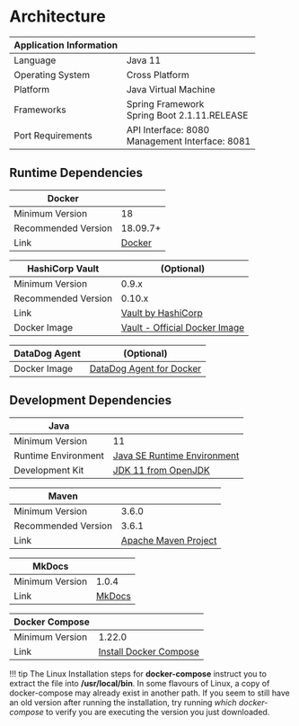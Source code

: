 # Architecture

|  Application Information |  |
| --- | --- |
|  Language   | Java 11 |
| Operating System | Cross Platform |
| Platform | Java Virtual Machine |
| Frameworks | Spring Framework <br/> Spring Boot 2.1.11.RELEASE |
| Port Requirements | API Interface: 8080 <br/> Management Interface: 8081 |


## Runtime Dependencies  
| Docker | |
| --- | --- |
| Minimum Version | 18 |
| Recommended Version | 18.09.7+ |
| Link | [Docker] |

| HashiCorp Vault | (Optional) |
| --- | --- |
| Minimum Version | 0.9.x |
| Recommended Version | 0.10.x |
| Link | [Vault by HashiCorp] |
| Docker Image | [Vault - Official Docker Image] |

| DataDog Agent | (Optional) |
| --- | --- |
| Docker Image | [DataDog Agent for Docker] |

## Development Dependencies
| Java | |
| --- | --- |
| Minimum Version | 11 |
| Runtime Environment | [Java SE Runtime Environment] |
| Development Kit | [JDK 11 from OpenJDK] |

| Maven | |
| --- | --- |
| Minimum Version | 3.6.0 |
| Recommended Version | 3.6.1 |
| Link | [Apache Maven Project] |

| MkDocs | |
| --- | --- |
| Minimum Version | 1.0.4 |
| Link | [MkDocs] |

| Docker Compose | |
| --- | --- |
| Minimum Version | 1.22.0 |
| Link | [Install Docker Compose] |

!!! tip
    The Linux Installation steps for **docker-compose** instruct you to extract the file into **/usr/local/bin**. In some flavours of Linux, a copy of docker-compose may already exist in another path. If you seem to still have an old version after running the installation, try running *which docker-compose* to verify you are executing the version you just downloaded.

[Java SE Runtime Environment]: https://www.oracle.com/technetwork/java/javase/downloads/jdk11-downloads-5066655.html
[JDK 11 from OpenJDK]: https://openjdk.java.net/projects/jdk/11/
[Vault by HashiCorp]: https://www.vaultproject.io/
[Apache Maven Project]: https://maven.apache.org
[Vault - Official Docker Image]: https://hub.docker.com/_/vault
[Docker]: https://www.docker.com/
[DataDog Agent for Docker]: https://docs.datadoghq.com/agent/docker/?tab=standard
[Install Docker Compose]: https://docs.docker.com/compose/install/
[MkDocs]: https://www.mkdocs.org/